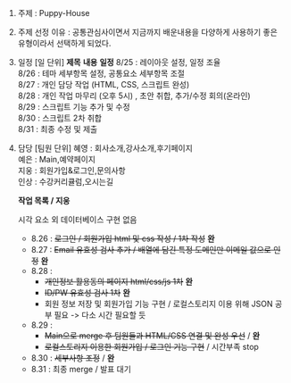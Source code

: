 1. 주제 : Puppy-House

2. 주제 선정 이유 : 공통관심사이면서 지금까지 배운내용을 다양하게  사용하기 좋은 유형이라서 선택하게 되었다.

3. 일정 [일 단위]
**제목** **내용** **일정**
8/25 : 레이아웃 설정, 일정 조율  
8/26 : 테마 세부항목 설정, 공통요소 세부항목 조절  
8/27 : 개인 담당 작업 (HTML, CSS, 스크립트 완성)  
8/28 : 개인 작업 마무리 (오후 5시) , 초안 취합, 추가/수정 회의(온라인)  
8/29 : 스크립트 기능 추가 및 수정  
8/30 : 스크립트 2차 취합  
8/31 : 최종 수정 및 제출  

4. 담당  [팀원 단위]
혜영 : 회사소개,강사소개,후기페이지  
예은 : Main,예약페이지  
지웅 : 회원가입&로그인,문의사항  
인상 : 수강커리큘럼,오시는길      

      **작업 목록 / 지웅**  
        
      시각 요소 외 데이터베이스 구현 없음
      
      * 8.26 : ~~로그인 / 회원가입 html 및 css 작성 / 1차 작성~~ __완__
      * 8.27 : ~~Email 유효성 검사 추가 / 배열에 담긴 특정 도메인만 이메일 값으로 인정~~ __완__
      * 8.28 : 
          * ~~개인정보 활용동의 페이지 html/css/js 1차~~ __완__ 
          * ~~ID/PW 유효성 검사 1차~~ __완__
          * 회원 정보 저장 및 회원가입 기능 구현 / 로컬스토리지 이용 위해 JSON 공부 필요 -> 다소 시간 필요할 듯
      * 8.29 : 
          * ~~Main으로 merge 후 팀원들과 HTML/CSS 연결 및 완성 우선~~ / __완__
          * ~~로컬스토리지 이용한 회원가입 / 로그인 기능 구현~~ / 시간부족 stop
      * 8.30 : ~~세부사항 조정~~ / __완__
      * 8.31 : 최종 merge / 발표 대기

